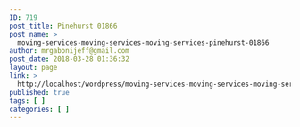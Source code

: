 ```yaml
---
ID: 719
post_title: Pinehurst 01866
post_name: >
  moving-services-moving-services-moving-services-pinehurst-01866
author: mrgabonijeff@gmail.com
post_date: 2018-03-28 01:36:32
layout: page
link: >
  http://localhost/wordpress/moving-services-moving-services-moving-services-pinehurst-01866/
published: true
tags: [ ]
categories: [ ]
---
```

